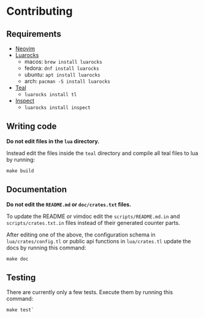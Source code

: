 # Contributing

## Requirements

- [Neovim](https://github.com/neovim/neovim)
- [Luarocks](https://luarocks.org/)
    - macos: `brew install luarocks`
    - fedora: `dnf install luarocks`
    - ubuntu: `apt install luarocks`
    - arch: `pacman -S install luarocks`
- [Teal](https://github.com/teal-language/tl)
    - `luarocks install tl`
- [Inspect](https://github.com/kikito/inspect.lua)
    - `luarocks install inspect`

## Writing code
__Do not edit files in the `lua` directory.__

Instead edit the files inside the `teal` directory
and compile all teal files to lua by running:
```
make build
```

## Documentation
__Do not edit the `README.md` or `doc/crates.txt` files.__

To update the README or vimdoc edit the `scripts/README.md.in` and
`scripts/crates.txt.in` files instead of their generated counter parts.

After editing one of the above, the configuration schema in
`lua/crates/config.tl` or public api functions in `lua/crates.tl` update the
docs by running this command:
```
make doc
```

## Testing
There are currently only a few tests.
Execute them by running this command:
```
make test`
```

